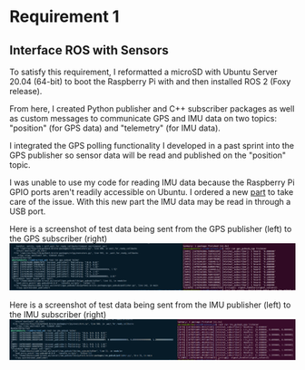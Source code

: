# Requirement 1
## Interface ROS with Sensors

To satisfy this requirement, I reformatted a microSD with Ubuntu Server 20.04 (64-bit) to boot the Raspberry Pi with and then installed ROS 2 (Foxy release).

From here, I created Python publisher and C++ subscriber packages as well as custom messages to communicate GPS and IMU data on two topics: "position" (for GPS data) and "telemetry" (for IMU data).

I integrated the GPS polling functionality I developed in a past sprint into the GPS publisher so sensor data will be read and published on the "position" topic.

I was unable to use my code for reading IMU data because the Raspberry Pi GPIO ports aren't readily accessible on Ubuntu. I ordered a new [part](https://www.adafruit.com/product/2264) to take care of the issue. With this new part the IMU data may be read in through a USB port.

Here is a screenshot of test data being sent from the GPS publisher (left) to the GPS subscriber (right)
![GPS pubsub output](gps_pubsub_output.png 'GPS pubsub output')

Here is a screenshot of test data being sent from the IMU publisher (left) to the IMU subscriber (right)
![IMU pubsub output](imu_pubsub_output.png 'IMU pubsub output')